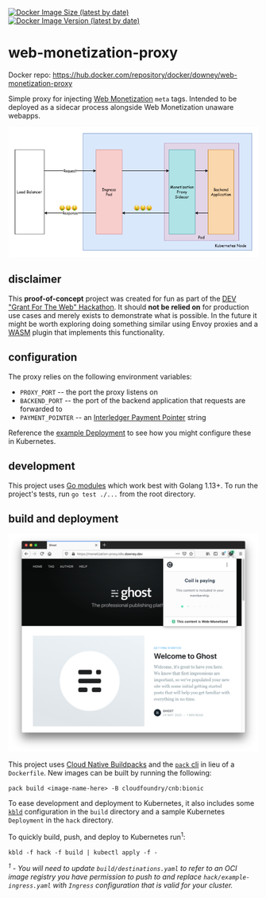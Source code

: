 [![Docker Image Size (latest by date)](https://img.shields.io/docker/image-size/downey/web-monetization-proxy)](https://hub.docker.com/repository/docker/downey/web-monetization-proxy) [![Docker Image Version (latest by date)](https://img.shields.io/docker/v/downey/web-monetization-proxy)](https://hub.docker.com/repository/docker/downey/web-monetization-proxy)

# web-monetization-proxy
Docker repo: https://hub.docker.com/repository/docker/downey/web-monetization-proxy

Simple proxy for injecting [Web Monetization](https://webmonetization.org/) `meta` tags. Intended to be deployed as a sidecar process alongside Web Monetization unaware webapps.

![Architecture diagram of the Web Monetization Proxy](doc/web-monetization-proxy.png)

## disclaimer
This **proof-of-concept** project was created for fun as part of the [DEV "Grant For The Web" Hackathon](https://dev.to/devteam/announcing-the-grant-for-the-web-hackathon-on-dev-3kd1). It should **not be relied on** for production use cases and merely exists to demonstrate what is possible. In the future it might be worth exploring doing something similar using Envoy proxies and a [WASM](https://github.com/envoyproxy/envoy-wasm) plugin that implements this functionality.

## configuration
The proxy relies on the following environment variables:
* `PROXY_PORT` -- the port the proxy listens on
* `BACKEND_PORT` -- the port of the backend application that requests are forwarded to
* `PAYMENT_POINTER` -- an [Interledger Payment Pointer](https://paymentpointers.org/) string

Reference the [example Deployment](hack/example-deployment.yaml) to see how you might configure these in Kubernetes.

## development
This project uses [Go modules](https://blog.golang.org/using-go-modules) which work best with Golang 1.13+. To run the project's tests, run `go test ./...` from the root directory.

## build and deployment
![Architecture diagram of the Web Monetization Proxy](doc/example-deployment-screenshot.png)

This project uses [Cloud Native Buildpacks](https://buildpacks.io/) and the [`pack` cli](https://buildpacks.io/docs/install-pack/) in lieu of a `Dockerfile`. New images can be built by running the following:

```console
pack build <image-name-here> -B cloudfoundry/cnb:bionic
```

To ease development and deployment to Kubernetes, it also includes some [`kbld`](https://get-kbld.io/) configuration in the `build` directory and a sample Kubernetes `Deployment` in the `hack` directory.

To quickly build, push, and deploy to Kubernetes run<sup>1</sup>:

```console
kbld -f hack -f build | kubectl apply -f -
```

_<sup>1</sup> - You will need to update `build/destinations.yaml` to refer to an OCI image registry you have permission to push to and replace `hack/example-ingress.yaml` with `Ingress` configuration that is valid for your cluster._
